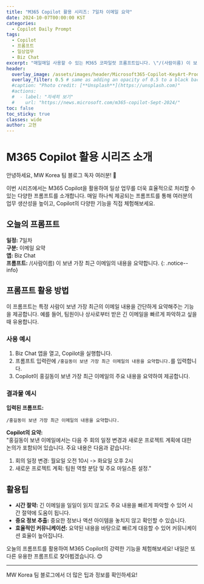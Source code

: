 ```yaml
---
title: "M365 Copilot 활용 시리즈: 7일차 이메일 요약"
date: 2024-10-07T00:00:00 KST
categories:
  - Copilot Daily Prompt
tags:
  - Copilot
  - 프롬프트
  - 일상업무
  - Biz Chat
excerpt: "매일매일 사용할 수 있는 M365 코파일럿 프롬프트입니다. \"/(사람이름) 이 보낸 가장 최근 이메일의 내용을 요약합니다.\""
header:
  overlay_image: /assets/images/header/Microsoft365-Copilot-KeyArt-Productivity-6K-01.png
  overlay_filter: 0.5 # same as adding an opacity of 0.5 to a black background
  #caption: "Photo credit: [**Unsplash**](https://unsplash.com)"
  #actions:
  #  - label: "자세히 보기"
  #    url: "https://news.microsoft.com/m365-copilot-Sept-2024/"
toc: false
toc_sticky: true
classes: wide
author: 고현
---
```


# M365 Copilot 활용 시리즈 소개

안녕하세요, MW Korea 팀 블로그 독자 여러분! 🎉

이번 시리즈에서는 M365 Copilot을 활용하여 일상 업무를 더욱 효율적으로 처리할 수 있는 다양한 프롬프트를 소개합니다. 매일 하나씩 제공되는 프롬프트를 통해 여러분의 업무 생산성을 높이고, Copilot의 다양한 기능을 직접 체험해보세요.

## 오늘의 프롬프트

**일정:** 7일차  
**구분:** 이메일 요약  
**앱:** Biz Chat  
**프롬프트:** /(사람이름) 이 보낸 가장 최근 이메일의 내용을 요약합니다.
{: .notice--info}

## 프롬프트 활용 방법

이 프롬프트는 특정 사람이 보낸 가장 최근의 이메일 내용을 간단하게 요약해주는 기능을 제공합니다. 예를 들어, 팀원이나 상사로부터 받은 긴 이메일을 빠르게 파악하고 싶을 때 유용합니다.

### 사용 예시

1. Biz Chat 앱을 열고, Copilot을 실행합니다.
2. 프롬프트 입력란에 `/홍길동이 보낸 가장 최근 이메일의 내용을 요약합니다.`를 입력합니다.
3. Copilot이 홍길동이 보낸 가장 최근 이메일의 주요 내용을 요약하여 제공합니다.

### 결과물 예시

**입력된 프롬프트:**  
```plaintext
/홍길동이 보낸 가장 최근 이메일의 내용을 요약합니다.
```

**Copilot의 요약:**  
"홍길동이 보낸 이메일에서는 다음 주 회의 일정 변경과 새로운 프로젝트 계획에 대한 논의가 포함되어 있습니다. 주요 내용은 다음과 같습니다:  
1. 회의 일정 변경: 월요일 오전 10시 -> 화요일 오후 2시
2. 새로운 프로젝트 계획: 팀원 역할 분담 및 주요 마일스톤 설정."

## 활용팁

- **시간 절약:** 긴 이메일을 일일이 읽지 않고도 주요 내용을 빠르게 파악할 수 있어 시간 절약에 도움이 됩니다.
- **중요 정보 추출:** 중요한 정보나 액션 아이템을 놓치지 않고 확인할 수 있습니다.
- **효율적인 커뮤니케이션:** 요약된 내용을 바탕으로 빠르게 대응할 수 있어 커뮤니케이션 효율이 높아집니다.

오늘의 프롬프트를 활용하여 M365 Copilot의 강력한 기능을 체험해보세요! 내일은 또 다른 유용한 프롬프트로 찾아뵙겠습니다. 😊

---

MW Korea 팀 블로그에서 더 많은 팁과 정보를 확인하세요!

